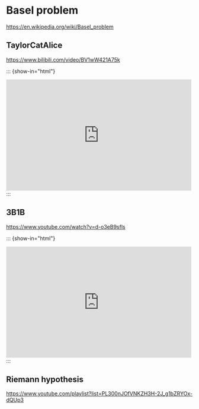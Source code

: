 # Basel problem

https://en.wikipedia.org/wiki/Basel_problem

## TaylorCatAlice

https://www.bilibili.com/video/BV1wW421A75k

::: {show-in="html"}
<iframe width=500 height=300 frameborder="0" allowfullscreen src="https://player.bilibili.com/player.html?bvid=BV1wW421A75k&autoplay=0"></iframe>
:::

## 3B1B

https://www.youtube.com/watch?v=d-o3eB9sfls

::: {show-in="html"}
<iframe width=500 height=300 frameborder="0" allowfullscreen src="https://www.youtube.com/embed/d-o3eB9sfls"></iframe>
:::

## Riemann hypothesis

https://www.youtube.com/playlist?list=PL300nJOfVNKZH3H-2J_g1bZRYOx-dQUp3
